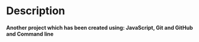 # Description

#### Another project which has been created using: JavaScript, Git and GitHub and Command line

